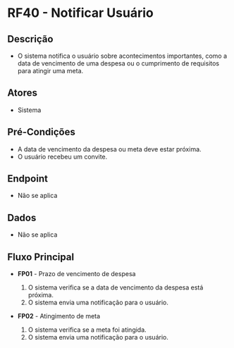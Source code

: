# RF40 - Notificar Usuário

## Descrição

- O sistema notifica o usuário sobre acontecimentos importantes, como a data de vencimento de uma despesa ou o
  cumprimento de requisitos para atingir uma meta.

## Atores

- Sistema

## Pré-Condições

- A data de vencimento da despesa ou meta deve estar próxima.
- O usuário recebeu um convite.

## Endpoint

- Não se aplica

## Dados

- Não se aplica

## Fluxo Principal

- **FP01** - Prazo de vencimento de despesa
    1. O sistema verifica se a data de vencimento da despesa está próxima.
    2. O sistema envia uma notificação para o usuário.

- **FP02** - Atingimento de meta
    1. O sistema verifica se a meta foi atingida.
    2. O sistema envia uma notificação para o usuário.